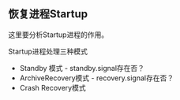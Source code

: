 ## 恢复进程Startup

这里要分析Startup进程的作用。

Startup进程处理三种模式
- Standby 模式 - standby.signal存在否？
- ArchiveRecovery模式 - recovery.signal存在否？
- Crash Recovery模式
